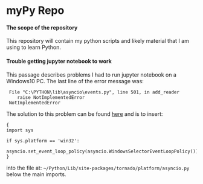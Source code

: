 <h1> myPy Repo </h1>

<h4>The scope of the repository</h4>
<p>This repository will contain my python scripts and likely material that I am using to learn Python.</p>

<h4>Trouble getting jupyter notebook to work</h4>
<p>This passage describes problems I had to run jupyter notebook on a Windows10 PC. 
The last line of the error message was:

```
 File "C:\PYTHON\lib\asyncio\events.py", line 501, in add_reader
    raise NotImplementedError
 NotImplementedError
```


The solution to this problem can be found [here](https://stackoverflow.com/questions/58422817/jupyter-notebook-with-python-3-8-notimplementederror/58430041#58430041 "link to fix on stackoverflow")
and is to insert:


```
{
import sys

if sys.platform == 'win32':
    asyncio.set_event_loop_policy(asyncio.WindowsSelectorEventLoopPolicy())
}
```

into the file at: `~/Python/Lib/site-packages/tornado/platform/asyncio.py`
below the main imports.</p>